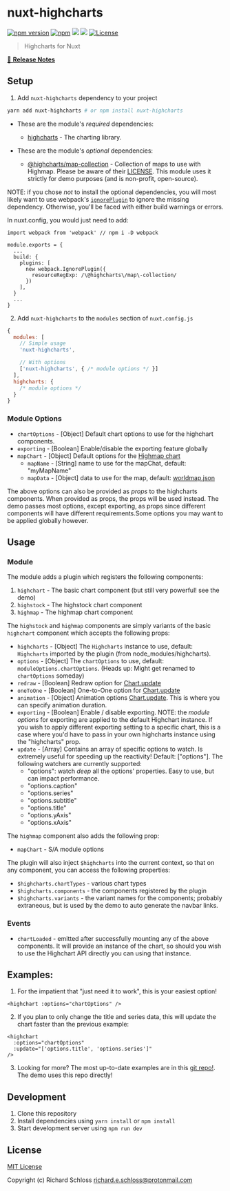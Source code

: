 # nuxt-highcharts

[![npm version][npm-version-src]][npm-version-href]
[![npm][npm-downloads-src]][npm-downloads-href]
[![](https://gitlab.com/richardeschloss/nuxt-highcharts/badges/master/pipeline.svg)](https://gitlab.com/richardeschloss/nuxt-highcharts)
[![](https://gitlab.com/richardeschloss/nuxt-highcharts/badges/master/coverage.svg)](https://gitlab.com/richardeschloss/nuxt-highcharts)
[![License][license-src]][license-href]

> Highcharts for Nuxt

[📖 **Release Notes**](./CHANGELOG.md)

## Setup

1. Add `nuxt-highcharts` dependency to your project

```bash
yarn add nuxt-highcharts # or npm install nuxt-highcharts
```

- These are the module's *required* dependencies:
  *  [highcharts](https://www.npmjs.com/package/highcharts) - The charting library.

- These are the module's *optional* dependencies:
  * [@highcharts/map-collection](https://www.npmjs.com/package/@highcharts/map-collection) - Collection of maps to use with Highmap. Please be aware of their [LICENSE](https://github.com/highcharts/map-collection-dist/blob/master/LICENSE.md). This module uses it strictly for demo purposes (and is non-profit, open-source). 


NOTE: if you chose *not* to install the optional dependencies, you will most likely want to use webpack's [`ignorePlugin`](https://webpack.js.org/plugins/ignore-plugin/) to ignore the missing dependency. Otherwise, you'll be faced with either build warnings or errors.

In nuxt.config, you would just need to add:

```
import webpack from 'webpack' // npm i -D webpack 

module.exports = {
  ...
  build: {
    plugins: [
      new webpack.IgnorePlugin({
        resourceRegExp: /\@highcharts\/map\-collection/
      })
    ],
  }
  ...
}
```

2. Add `nuxt-highcharts` to the `modules` section of `nuxt.config.js`

```js
{
  modules: [
    // Simple usage
    'nuxt-highcharts',

    // With options
    ['nuxt-highcharts', { /* module options */ }]
  ],
  highcharts: {
    /* module options */
  }
}
```

### Module Options

* `chartOptions` - [Object] Default chart options to use for the highchart components.
* `exporting` - [Boolean] Enable/disable the exporting feature globally
* `mapChart` - [Object] Default options for the [Highmap chart](https://www.highcharts.com/maps/demo)
  * `mapName` - [String] name to use for the mapChat, default: "myMapName"
  * `mapData` - [Object] data to use for the map, default: [worldmap.json](https://unpkg.com/@highcharts/map-collection@1.1.3/custom/world.geo.json)

The above options can also be provided as *props* to the highcharts components. When provided as props, the props will be used instead. The demo passes most options, except exporting, as props since different components will have different requirements.Some options you may want to be applied globally however.

## Usage

### Module
The module adds a plugin which registers the following components:
1. `highchart` - The basic chart component (but still very powerful! see the demo)
2. `highstock` - The highstock chart component
3. `highmap` - The highmap chart component   

The `highstock` and `highmap` components are simply variants of the basic `highchart` component which accepts the following props:

* `highcharts` - [Object] The `Highcharts` instance to use, default: `Highcharts` imported by the plugin (from node_modules/highcharts).
* `options` - [Object] The `chartOptions` to use, default: `moduleOptions.chartOptions`. (Heads up: Might get renamed to `chartOptions` someday)
* `redraw` - [Boolean] Redraw option for [Chart.update](https://api.highcharts.com/class-reference/Highcharts.Chart#update)
* `oneToOne` - [Boolean] One-to-One option for [Chart.update](https://api.highcharts.com/class-reference/Highcharts.Chart#update) 
* `animation` - [Object] Animation options [Chart.update](https://api.highcharts.com/class-reference/Highcharts.Chart#update). This is where you can specify animation duration.
* `exporting` - [Boolean] Enable / disable exporting. NOTE: the *module options* for exporting are applied to the default Highchart instance. If you wish to apply different exporting setting to a specific chart, this is a case where you'd have to pass in your own highcharts instance using the "highcharts" prop.
* `update` - [Array] Contains an array of specific options to watch. Is extremely useful for speeding up the reactivity! Default: ["options"]. The following watchers are currently supported:
  * "options": watch *deep* all the options' properties. Easy to use, but can impact performance.
  * "options.caption"
  * "options.series"
  * "options.subtitle"
  * "options.title"
  * "options.yAxis"
  * "options.xAxis"
  

The `highmap` component also adds the following prop:
* `mapChart` - S/A module options

The plugin will also inject `$highcharts` into the current context, so that on any component, you can access the following properties:
* `$highcharts.chartTypes` - various chart types
* `$highcharts.components` - the components registered by the plugin
* `$highcharts.variants` - the variant names for the components; probably extraneous, but is used by the demo to auto generate the navbar links. 

### Events
* `chartLoaded` - emitted after successfully mounting any of the above components. It will provide an instance of the chart, so should you wish to use the Highchart API directly you can using that instance.

## Examples:

1. For the impatient that "just need it to work", this is your easiest option! 
```
<highchart :options="chartOptions" />
```

2. If you plan to only change the title and series data, this will update the chart faster than the previous example:
```
<highchart 
  :options="chartOptions" 
  :update="['options.title', 'options.series']" 
/>
```

3. Looking for more? The most up-to-date examples are in this [git repo!](https://github.com/richardeschloss/nuxt-highcharts). The demo uses this repo directly!

## Development

1. Clone this repository
2. Install dependencies using `yarn install` or `npm install`
3. Start development server using `npm run dev`

## License

[MIT License](./LICENSE)

Copyright (c) Richard Schloss <richard.e.schloss@protonmail.com>

<!-- Badges -->
[npm-version-src]: https://img.shields.io/npm/v/nuxt-highcharts
[npm-version-href]: https://npmjs.com/package/nuxt-highcharts

[npm-downloads-src]: https://img.shields.io/npm/dt/nuxt-highcharts.svg
[npm-downloads-href]: https://npmjs.com/package/nuxt-highcharts

[github-actions-ci-src]: https://github.com/richardeschloss/nuxt-highcharts/workflows/ci/badge.svg
[github-actions-ci-href]: https://github.com/richardeschloss/nuxt-highcharts/actions?query=workflow%3Aci

[codecov-src]: https://img.shields.io/codecov/c/github/richardeschloss/nuxt-highcharts.svg
[codecov-href]: https://codecov.io/gh/richardeschloss/nuxt-highcharts

[license-src]: https://img.shields.io/npm/l/nuxt-highcharts.svg
[license-href]: https://npmjs.com/package/nuxt-highcharts

